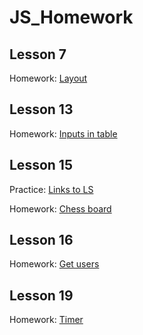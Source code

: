 # JS_Homework

## Lesson 7

Homework: [Layout](https://pavelpleshkov.github.io/JS_Homework/Lesson-7/ "Homework 7")

## Lesson 13

Homework: [Inputs in table](https://pavelpleshkov.github.io/JS_Homework/Lesson-13/ "Homework 13")

## Lesson 15

Practice: [Links to LS](https://pavelpleshkov.github.io/JS_Homework/Lesson-15-practice/ "Practice 15")

Homework: [Chess board](https://pavelpleshkov.github.io/JS_Homework/Lesson-15/ "Homework 15")

## Lesson 16

Homework: [Get users](https://pavelpleshkov.github.io/JS_Homework/Lesson-16/ "Homework 16")


## Lesson 19

Homework: [Timer](https://pavelpleshkov.github.io/JS_Homework/Lesson-19/ "Homework 19")